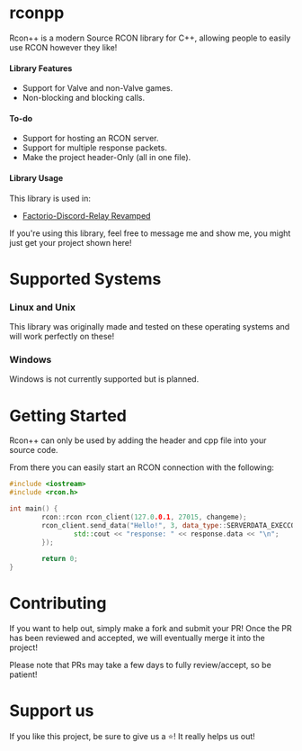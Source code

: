 # rconpp
Rcon++ is a modern Source RCON library for C++, allowing people to easily use RCON however they like!

#### Library Features

- Support for Valve and non-Valve games.
- Non-blocking and blocking calls.

#### To-do

- Support for hosting an RCON server.
- Support for multiple response packets.
- Make the project header-Only (all in one file).

#### Library Usage

This library is used in:
- [Factorio-Discord-Relay Revamped](https://github.com/Jaskowicz1/fdr-remake)

If you're using this library, feel free to message me and show me, you might just get your project shown here!

# Supported Systems

### Linux and Unix

This library was originally made and tested on these operating systems and will work perfectly on these!

### Windows

Windows is not currently supported but is planned.

# Getting Started

Rcon++ can only be used by adding the header and cpp file into your source code.

From there you can easily start an RCON connection with the following:

```c++
#include <iostream>
#include <rcon.h>

int main() {
        rcon::rcon rcon_client(127.0.0.1, 27015, changeme);
        rcon_client.send_data("Hello!", 3, data_type::SERVERDATA_EXECCOMMAND, [](const rcon_response& response) {
                std::cout << "response: " << response.data << "\n";
        });
        
        return 0;
}
```

# Contributing

If you want to help out, simply make a fork and submit your PR!
Once the PR has been reviewed and accepted, we will eventually merge it into the project!

Please note that PRs may take a few days to fully review/accept, so be patient!

# Support us

If you like this project, be sure to give us a ⭐️! It really helps us out!